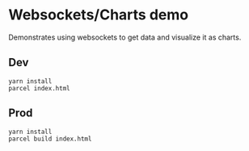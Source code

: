 # Websockets/Charts demo

Demonstrates using websockets to get data and visualize it as charts.

## Dev

```
yarn install
parcel index.html
```

## Prod

```
yarn install
parcel build index.html
```
